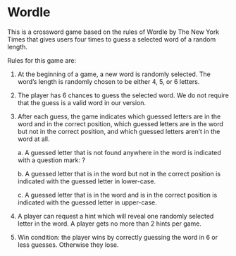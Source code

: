# Wordle
This is a crossword game based on the rules of Wordle by The New York Times that gives users four times to guess a selected word of a random length.

Rules for this game are: 
1. At the beginning of a game, a new word is randomly selected. The word’s length is randomly chosen to be either 4, 5, or 6 letters.

2. The player has 6 chances to guess the selected word. We do not require that the guess is a valid word in our version.

3. After each guess, the game indicates which guessed letters are in the word and in the correct position, which guessed letters are in the word but not in the correct position, and which guessed letters aren’t in the word at all.
  
      a. A guessed letter that is not found anywhere in the word is indicated with a question mark: ?
  
      b. A guessed letter that is in the word but not in the correct position is indicated with the guessed letter in lower-case.
  
      c. A guessed letter that is in the word and is in the correct position is indicated with the guessed letter in upper-case.
  
4. A player can request a hint which will reveal one randomly selected letter in the word. A player gets no more than 2 hints per game.

5. Win condition: the player wins by correctly guessing the word in 6 or less guesses. Otherwise they lose.

